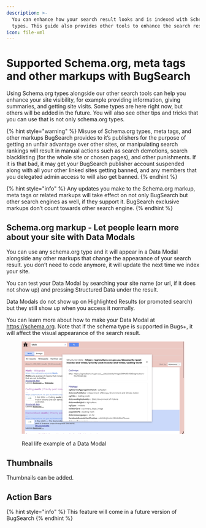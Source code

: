 ```yaml
---
description: >-
  You can enhance how your search result looks and is indexed with Schema.org
  types. This guide also provides other tools to enhance the search results.
icon: file-xml
---
```


# Supported Schema.org, meta tags and other markups with BugSearch

Using Schema.org types alongside our other search tools can help you enhance your site visibility, for example providing information, giving summaries, and getting site visits. Some types are here right now, but others will be added in the future. You will also see other tips and tricks that you can use that is not only schema.org types.

{% hint style="warning" %}
Misuse of Schema.org types, meta tags, and other markups BugSearch provides to it’s publishers for the purpose of getting an unfair advantage over other sites, or manipulating search rankings will result in manual actions such as search demotions, search blacklisting (for the whole site or chosen pages), and other punishments. If it is that bad, it may get your BugSearch publisher account suspended along with all your other linked sites getting banned, and any members that you delegated admin access to will also get banned.
{% endhint %}

{% hint style="info" %}
Any updates you make to the Schema.org markup, meta tags or related markups will take effect on not only BugSearch but other search engines as well, if they support it. BugSearch exclusive markups don’t count towards other search engine.
{% endhint %}

## Schema.org markup - Let people learn more about your site with Data Modals

You can use any schema.org type and it will appear in a Data Modal alongside any other markups that change the appearance of your search result. you don’t need to code anymore, it will update the next time we index your site.

You can test your Data Modal by searching your site name (or url, if it does not show up) and pressing Structured Data under the result.

Data Modals do not show up on Highlighted Results (or promoted search) but they still show up when you access it normally.

You can learn more about how to make your Data Modal at https://schema.org. Note that if the schema type is supported in Bugs+, it will affect the visual appearance of the search result.

<figure><img src="../.gitbook/assets/IMG_1042.jpeg" alt=""><figcaption><p>Real life example of a Data Modal</p></figcaption></figure>

## Thumbnails

Thumbnails can be added.

## Action Bars

{% hint style="info" %}
This feature will come in a future version of BugSearch
{% endhint %}
